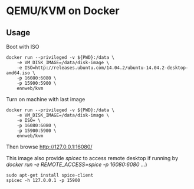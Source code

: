 # QEMU/KVM on Docker

## Usage

Boot with ISO

```
docker run --privileged -v ${PWD}:/data \
    -e VM_DISK_IMAGE=/data/disk-image \
    -e ISO=http://releases.ubuntu.com/14.04.2/ubuntu-14.04.2-desktop-amd64.iso \
    -p 16080:6080 \
    -p 15900:5900 \
    ennweb/kvm
```

Turn on machine with last image
```
docker run --privileged -v ${PWD}:/data \
    -e VM_DISK_IMAGE=/data/disk-image \
    -e ISO= \
    -p 16080:6080 \
    -p 15900:5900 \
    ennweb/kvm
```

Then browse http://127.0.0.1:16080/

This image also provide *spicec* to access remote desktop if running by *docker run -e REMOTE_ACCESS=spice -p 16080:6080 ...*)
```
sudo apt-get install spice-client
spicec -h 127.0.0.1 -p 15900
```
